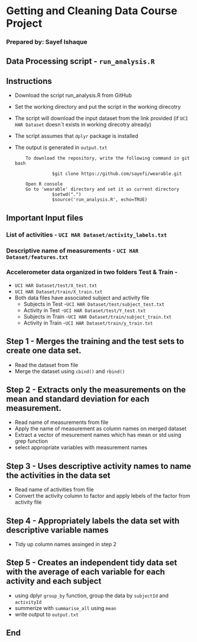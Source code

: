 # Getting and Cleaning Data Course Project
### Prepared by: Sayef Ishaque

## Data Processing script - `run_analysis.R`

## Instructions
* Download the script run_analysis.R from GitHub
* Set the working directory and put the script in the working direcotry
* The script will download the input dataset from the link provided (if `UCI HAR Dataset` doesn`t exists in working direcotry already)
* The script assumes that `dplyr` package is installed
* The output is generated in `output.txt`

          To download the repository, write the following command in git bash
          
                    $git clone https://github.com/sayefi/wearable.git
                    
          Open R console
          Go to 'wearable' directory and set it as current directory
                    $setwd(".")
                    $source('run_analysis.R', echo=TRUE)


## Important Input files
### List of activities - `UCI HAR Dataset/activity_labels.txt`
### Descriptive name of measurements - `UCI HAR Dataset/features.txt` 
### Accelerometer data organized in two folders Test & Train -
* `UCI HAR Dataset/test/X_test.txt`
* `UCI HAR Dataset/train/X_train.txt`
* Both data files have associated subject and activity file
     * Subjects in Test -`UCI HAR Dataset/test/subject_test.txt` 
     * Activity in Test -`UCI HAR Dataset/test/Y_test.txt` 
     * Subjects in Train -`UCI HAR Dataset/train/subject_train.txt` 
     * Activity in Train -`UCI HAR Dataset/train/y_train.txt` 


## Step 1 - Merges the training and the test sets to create one data set.
* Read the dataset from file
* Merge the dataset using `cbind()` and `rbind()`


## Step 2 - Extracts only the measurements on the mean and standard deviation for each measurement.
* Read name of measurements from file
* Apply the name of measurement as column names on merged dataset
* Extract a vector of mesurement names which has mean or std using grep function
* select appropriate variables with measurement names


## Step 3 - Uses descriptive activity names to name the activities in the data set
* Read name of activities from file
* Convert the activity column to factor and apply lebels of the factor from activity file


## Step 4 - Appropriately labels the data set with descriptive variable names
* Tidy up column names assinged in step 2



## Step 5 - Creates an independent tidy data set with the average of each variable for each activity and each subject
* using dplyr `group_by` function, group the data by `subjectId` and `activityId`
* summerize with `summarise_all` using `mean`
* write output to `output.txt`


## End


